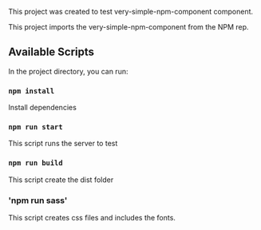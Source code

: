 This project was created to test very-simple-npm-component component.

This project imports the very-simple-npm-component from the NPM rep.

## Available Scripts

In the project directory, you can run:

### `npm install`
Install dependencies 

### `npm run start`

This script runs the server to test

### `npm run build`
This script create the dist folder

### 'npm run sass'
This script creates css files and includes the fonts.